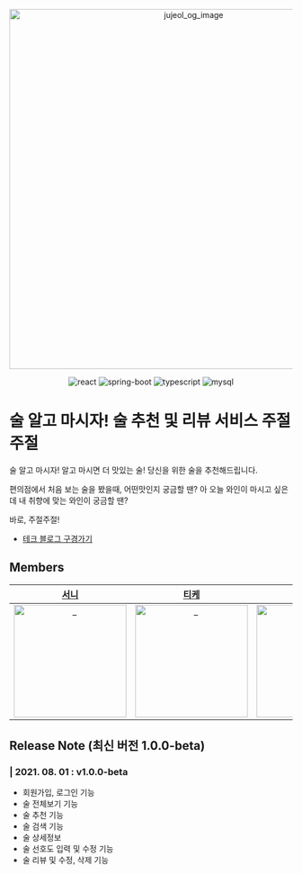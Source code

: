 <p align="center">
  <img width="640" alt="jujeol_og_image" src="https://user-images.githubusercontent.com/67677561/127765454-d9abca84-093f-46b9-b31c-e73e3ef4090c.png">
</p>
<p align="center">
  <img src="https://img.shields.io/badge/react-v17.0.2-9cf?logo=react" alt="react" />
  <img src="https://img.shields.io/badge/spring_boot-v2.5.2-green?logo=springboot"  alt="spring-boot" />
  <img src="https://img.shields.io/badge/typescript-v4.3.5-blue?logo=typescript" alt="typescript"/>
  <img src="https://img.shields.io/badge/mysql-v8.0.26-blue?logo=mysql" alt="mysql"/>
</p>

# 술 알고 마시자! 술 추천 및 리뷰 서비스 주절주절

술 알고 마시자! 알고 마시면 더 맛있는 술!
당신을 위한 술을 추천해드립니다.

편의점에서 처음 보는 술을 봤을때, 어떤맛인지 궁금할 땐?
아 오늘 와인이 마시고 싶은데 내 취향에 맞는 와인이 궁금할 땐?

바로, 주절주절!

*   [테크 블로그 구경가기](https://jujeol-jujeol.github.io/)

## Members
|  [서니](https://github.com/sunhpark42)  |  [티케](https://github.com/devhyun637)  |  [웨지](https://github.com/sihyung92)  |  [소롱](https://github.com/soulgchoi)  |  [피카](https://github.com/pika96)  |  [크로플](https://github.com/perenok)  |  [나봄](https://github.com/qhals321)  |
| :----------: |  :--------:  |  :---------: |  :---------: | :---------: |  :---------: |  :---------: |
| <img src="https://avatars.githubusercontent.com/u/67677561?s=400&v=4" width=200px alt="_"/> | <img src="https://avatars.githubusercontent.com/u/59258239?s=400&v=4" width=200px alt="_"/> | <img src="https://avatars.githubusercontent.com/u/51393021?s=400&v=4" width=200px alt="_"/> | <img src="https://avatars.githubusercontent.com/u/52682603?s=400&v=4" width=200px alt="_"> | <img src="https://avatars.githubusercontent.com/u/52442949?s=400&v=4" width=200px alt="_"> | <img src="https://avatars.githubusercontent.com/u/68995534?s=400&v=4" width=200px alt="_"> | <img src="https://avatars.githubusercontent.com/u/63535027?s=400&v=4" width=200px alt="_"> |

## **Release Note (최신 버전 1.0.0-beta)**

### **| 2021. 08. 01 : v1.0.0-beta**

*   회원가입, 로그인 기능
*   술 전체보기 기능
*   술 추천 기능
*   술 검색 기능
*   술 상세정보
*   술 선호도 입력 및 수정 기능
*   술 리뷰 및 수정, 삭제 기능